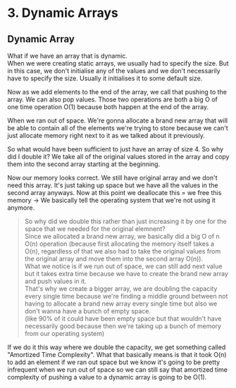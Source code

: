 # 3. Dynamic Arrays

## Dynamic Array
What if we have an array that is dynamic.   
When we were creating static arrays, we usually had to specify the size. But in this case, we don't initialise any of the values and we don't necessarily have to specify the size. Usually it initialises it to some default size.   

Now as we add elements to the end of the array, we call that pushing to the array. We can also pop values. Those two operations are both a big O of one time operation O(1) because both happen at the end of the array.   

When we ran out of space. We're gonna allocate a brand new array that will be able to contain all of the elements we're trying to store because we can't just allocate memory right next to it as we talked about it previously.   

So what would have been sufficient to just have an array of size 4. So why did I double it? We take all of the original values stored in the array and copy them into the second array starting at the beginning.   

Now our memory looks correct. We still have original array and we don't need this array. It's just taking up space but we have all the values in the second array anyways. Now at this point we deallocate this = we free this memory -> We basically tell the operating system that we're not using it anymore.   

> So why did we double this rather than just increasing it by one for the space that we needed for the original elemnent?   
Since we allocated a brand new array, we basically did a big O of n O(n) operation (because first allocating the memory itself takes a O(n), regardless of that we also had to take the original values from the original array and move them into the second array O(n)).   
What we notice is if we run out of space, we can still add next value but it takes extra time because we have to create the brand new array and push values in it.   
That's why we create a bigger array, we are doubling the capacity every single time because we're finding a middle ground between not having to allocate a brand new array every single time but also we don't wanna have a bunch of empty space.   
(like 90% of it could have been empty space but that wouldn't have necessarily good because then we're taking up a bunch of memory from our operating system)   

If we do it this way where we double the capacity, we get something called "Amortized Time Complexity". What that basically means is that it took O(n) to add an element if we ran out space but we know it's going to be pretty infrequent when we run out of space so we can still say that amortized time complexity of pushing a value to a dynamic array is going to be O(1).
